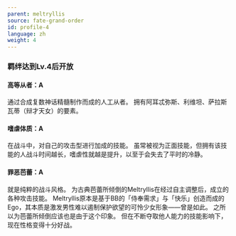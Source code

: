 ```yaml
---
parent: meltryllis
source: fate-grand-order
id: profile-4
language: zh
weight: 4
---
```


### 羁绊达到Lv.4后开放

#### 高等从者：A

通过合成复数神话精髓制作而成的人工从者。
拥有阿耳忒弥斯、利维坦、萨拉斯瓦蒂（辩才天女）的要素。

#### 嗜虐体质：A

在战斗中，对自己的攻击型进行加成的技能。
虽常被视为正面技能，但拥有该技能的人战斗时间越长，嗜虐性就越是提升，以至于会失去了平时的冷静。

#### 罪恶芭蕾：A

就是纯粹的战斗风格。
为古典芭蕾所倾倒的Meltryllis在经过自主调整后，成立的各种攻击技能。
Meltryllis原本是基于BB的「侍奉需求」与「快乐」创造而成的Ego，其本质是激发男性难以遏制保护欲望的可怜少女形象——曾是如此。
之所以为芭蕾所倾倒应该也是由于这个印象。
但在不断夺取他人能力的技能影响下，现在性格变得十分好战。
